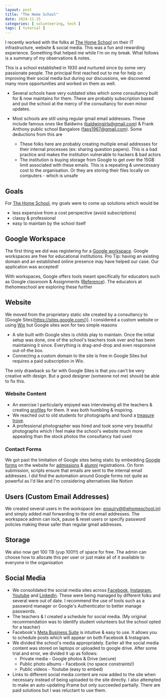 ```yaml
---
layout: post
title: "The Home School"
date: 2024-11-15
categories: [ volunteering, tech ]
tags: [ tutorial ]
---
```


I recently worked with the folks at [The Home School](https://www.thehomeschool.in/) on their IT infrastructure, website & social media. This was a fun and rewarding experience. Something that helped me while I'm on my break. What follows is a summary of my observations & notes.

This is a school established in 1930 and nurtured since by some very passionate people. The principal first reached out to me for help on improving their social media but during our discussions, we discovered many more opportunities and worked on them as well. 

* Several schools have very outdated sites which some consultancy built for & now maintains for them. These are probably subscription based and put the school at the mercy of the consultancy for even minor updates.

* Most schools are still using regular gmail email addresses. These include famous ones like Baldwins (baldwingirls@gmail.com) & Frank Anthony public school Bangalore (faps1967@gmail.com). Some deductions from this are

	- These folks here are probably creating multiple email addresses for their internal processes (ex: sharing question papers). This is a bad practice and makes the institution vulnerable to hackers & bad actors
	- The institution is buying storage from Google to get over the 15GB limit associated with these emails. This is a repeating & unnecessary cost to the organisation. Or they are storing their files locally on computers - which is unsafe

## Goals

For [The Home School](https://www.thehomeschool.in/), my goals were to come up solutions which would be
  - less expensive from a cost perspective (avoid subscriptions)
  - classy & professional 
  - easy to maintain by the school itself

## Google Workspace
The first thing we did was registering for a [Google workspace](https://edu.google.com/intl/ALL_in/). Google workspaces are free for educational institutions. Pro Tip: having an existing domain and an established online presence may have helped our case. Our application was accepted!

With workspaces, Google offers tools meant specifically for educators such as Google classroom & Assignments ([Reference](https://edu.google.com/intl/ALL_in/for-educators/product-guides/?modal_active=none)). The educators at thehomeschool are exploring these further

## Website
We moved from the proprietary static site created by a consultancy to [Google Sites(https://sites.google.com/)]. I considered a custom website or using [Wix](https://www.wix.com/) but Google sites won for two simple reasons
  - A site built with Google sites is childs play to maintain. Once the initial setup was done, one of the school's teachers took over and has been maintaining it since. Everything is drag-and-drop and even responsive out-of-the box.
  - Connecting a custom domain to the site is free in Google Sites but requires a paid subscription in Wix.

The only drawback so far with Google Sites is that you can't be very creative with design. But a good designer (someone not me) should be able to fix this. 

### Website Content

- An exercise I particularly enjoyed was interviewing all the teachers & creating [profiles](https://www.thehomeschool.in/about-school/our-teachers) for them. It was both humbling & inspiring.
- We reached out to old students for photographs and found a [treasure trove](https://www.thehomeschool.in/about-school).
- A professional photographer was hired and took some very beautiful photographs which I feel make the school's website much more appealing than the stock photos the consultancy had used

### Contact Forms 
We got past the limitation of Google sites being static by embedding [Google forms](https://www.google.com/forms/about/) on the website for [admissions](https://www.thehomeschool.in/admissions) & [alumni](https://www.thehomeschool.in/about-school/our-alumni) registrations. On form submission, scripts ensure that emails are sent to the internal email addresses. I did find the automation around Google forms not quite as powerful as I'd like and I'm considering alternatives like Notion


## Users (Custom Email Addresses)
We created several users in the workspace (ex: enquiry@thehomeschool.in) and simply added mail forwarding to the old email addresses. The workspace admin can lock, pause & reset users or specify password policies making these safer than regular gmail addresses.

## Storage
We also now get 100 TB (yup 100!!!) of space for free. The admin can choose how to allocate this per user or just make all of it available to everyone in the organisation



## Social Media
* We consolidated the social media sites across [Facebook](https://www.facebook.com/thehomeschool.in), [Instagram](https://www.instagram.com/thehomeschool.in/), [Youtube](https://www.youtube.com/@thehomeschool1930) and [LinkedIn](https://www.linkedin.com/school/the-home-school-india). These were being managed by different folks and several were out of date. I recommend the use of tools such as a password manager or Google's Authenticator to better manage passwords.
* The teachers & I created a schedule for social media. (My original recommendation was to identify student volunteers but the school opted for a teacher)
* Facebook's [Meta Business Suite](https://www.facebook.com/business/tools/meta-business-suite) is intuitive & easy to use. It allows you to schedule posts which will appear on both Facebook & Instagram.
* We divided the school's media appropriately. Earlier all the social media content was stored on laptops or uploaded to google drive. After some trial and error, we divided it up as follows:
  - Private media - Google photos & Drive (secure)
  - Public photo albums - Facebook (no space constraints!)
  - Public videos - Youtube (easy to embed)
* Links to different social media content are now added to the site when necessary instead of being uploaded to the site directly. I also attempted to make an auto-updating iframe but only succeeded partially. There are paid solutions but I was reluctant to use them.
